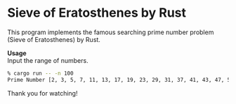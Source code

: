 # Sieve of Eratosthenes by Rust

This program implements the famous searching prime number problem (Sieve of Eratosthenes) by Rust.

**Usage**  
Input the range of numbers.

```bash
% cargo run -- -n 100
Prime Number [2, 3, 5, 7, 11, 13, 17, 19, 23, 29, 31, 37, 41, 43, 47, 53, 59, 61, 67, 71, 73, 79, 83, 89, 97]
```

Thank you for watching!  

<br>
